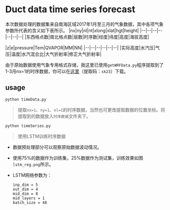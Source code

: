 # Duct data time series forecast

本次数据处理的数据集来自南海区域2017年1月至三月的气象数据，其中各项气象参数所代表的含义如下表所示。
|nx|ny|nl|nt|xlong|xlat|hgt|height|
|--|--|--|--|--|--|--|
|东西格点数|南北格点数|层数|时序数|经度|纬度|高度|海拔高度|

|z|e|pressure|Tem|QVAPOR|MM|NN|
|--|--|--|--|--|--|
|实际高度|水汽压|气压|温度|水汽混合比|大气折射率|修正大气折射率|

由于原始数据使用气象专用格式存储，我这里已使用`getWRFData.py`程序提取到了1-3月nx=1的时序数据，你可以在[这里](https://pan.baidu.com/s/1KXLhmSZLxvm5wBlsjbqXHg 
)（提取码：`sk23`）下载。

## usage
```bash
python timeData.py
```

> 提取`nx=1`、`ny=1`、`nl=1`的时序数据，当然也可更改提取数据的位置坐标。将提取到的数据放入`时序数据`文件夹下。

```bash
python timeSeries.py
```

> 使用LSTM训练时序数据

- 数据预处理部分可以观察原始数据波动情况。

- 使用75%的数据作为训练集，25%数据作为测试集，训练效果如图`lstm_reg.png`所示。

- LSTM网络参数为：

  ```
  inp_dim = 5
  out_dim = 4
  mid_dim = 8
  mid_layers = 1
  batch_size = 48
  ```

